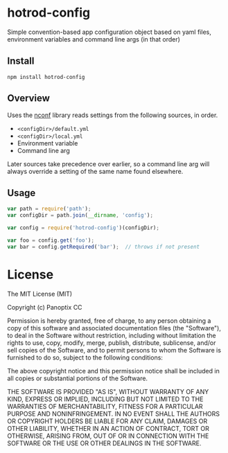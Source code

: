 hotrod-config
=============

Simple convention-based app configuration object based on yaml files, environment variables and
command line args (in that order)
   
## Install

```
npm install hotrod-config
```

## Overview

Uses the [nconf](https://github.com/indexzero/nconf) library reads settings from the following sources, in order.

* `<configDir>/default.yml`
* `<configDir>/local.yml`
* Environment variable
* Command line arg

Later sources take precedence over earlier, so a command line arg will always override a setting of the same name 
found elsewhere.

## Usage

```js
var path = require('path');
var configDir = path.join(__dirname, 'config');

var config = require('hotrod-config')(configDir);

var foo = config.get('foo');
var bar = config.getRequired('bar');  // throws if not present
```

# License

The MIT License (MIT)

Copyright (c) Panoptix CC

Permission is hereby granted, free of charge, to any person obtaining a copy
of this software and associated documentation files (the "Software"), to deal
in the Software without restriction, including without limitation the rights
to use, copy, modify, merge, publish, distribute, sublicense, and/or sell
copies of the Software, and to permit persons to whom the Software is
furnished to do so, subject to the following conditions:

The above copyright notice and this permission notice shall be included in
all copies or substantial portions of the Software.

THE SOFTWARE IS PROVIDED "AS IS", WITHOUT WARRANTY OF ANY KIND, EXPRESS OR
IMPLIED, INCLUDING BUT NOT LIMITED TO THE WARRANTIES OF MERCHANTABILITY,
FITNESS FOR A PARTICULAR PURPOSE AND NONINFRINGEMENT. IN NO EVENT SHALL THE
AUTHORS OR COPYRIGHT HOLDERS BE LIABLE FOR ANY CLAIM, DAMAGES OR OTHER
LIABILITY, WHETHER IN AN ACTION OF CONTRACT, TORT OR OTHERWISE, ARISING FROM,
OUT OF OR IN CONNECTION WITH THE SOFTWARE OR THE USE OR OTHER DEALINGS IN
THE SOFTWARE.
